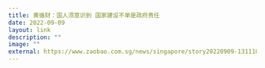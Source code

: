 ```yaml
---
title: 黄循财：国人须意识到 国家建设不单是政府责任
date: 2022-09-09
layout: link
description: ""
image: ""
external: https://www.zaobao.com.sg/news/singapore/story20220909-1311102
---
```

